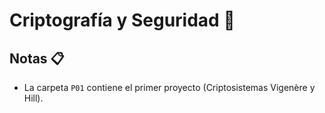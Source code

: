 # Criptografía y Seguridad :closed_lock_with_key:

## Notas :clipboard:

- La carpeta `P01` contiene el primer proyecto (Criptosistemas Vigenère y Hill).
